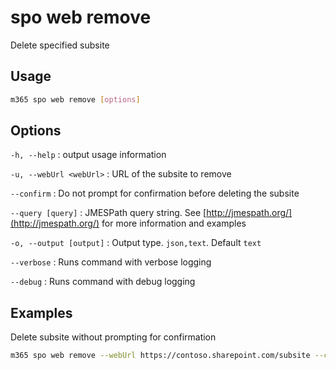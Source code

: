 # spo web remove

Delete specified subsite

## Usage

```sh
m365 spo web remove [options]
```

## Options

`-h, --help`
: output usage information

`-u, --webUrl <webUrl>`
: URL of the subsite to remove

`--confirm`
: Do not prompt for confirmation before deleting the subsite

`--query [query]`
: JMESPath query string. See [http://jmespath.org/](http://jmespath.org/) for more information and examples

`-o, --output [output]`
: Output type. `json,text`. Default `text`

`--verbose`
: Runs command with verbose logging

`--debug`
: Runs command with debug logging

## Examples

Delete subsite without prompting for confirmation

```sh
m365 spo web remove --webUrl https://contoso.sharepoint.com/subsite --confirm
```